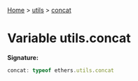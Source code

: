 [Home](../../../index.md) &gt; [utils](../../utils.md) &gt; [concat](./concat.md)

# Variable utils.concat

<b>Signature:</b>

```typescript
concat: typeof ethers.utils.concat
```
